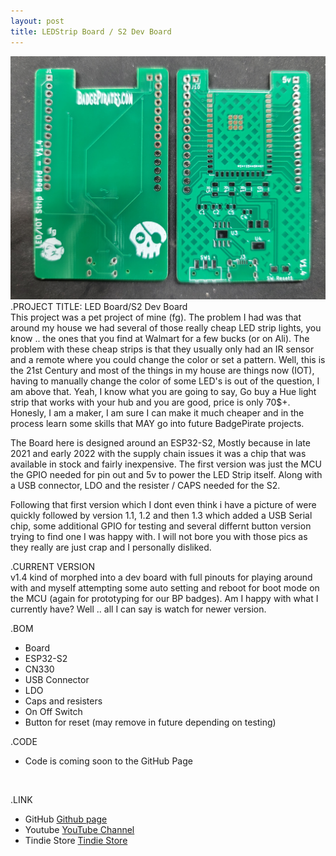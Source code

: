 ```yaml
---
layout: post
title: LEDStrip Board / S2 Dev Board
---
```


![Title](/images/20220418_132749.jpg)
<br>
.PROJECT TITLE: LED Board/S2 Dev Board<br>
This project was a pet project of mine (fg). The problem I had was that around my house we had several
of those really cheap LED strip lights, you know .. the ones that you find at Walmart for a few bucks (or on Ali). The problem
with these cheap strips is that they usually only had an IR sensor and a remote where you could change the color or set a pattern.
Well, this is the 21st Century and most of the things in my house are things now (IOT), having to manually change the color of
some LED's is out of the question, I am above that. Yeah, I know what you are going to say, Go buy a Hue light strip that works
with your hub and you are good, price is only 70$+. Honesly, I am a maker, I am sure I can make it much cheaper and in the process
learn some skills that MAY go into future BadgePirate projects. 

The Board here is designed around an ESP32-S2, Mostly because in late 2021 and early 2022 with the supply chain issues it was a
chip that was available in stock and fairly inexpensive. The first version was just the MCU the GPIO needed for pin out and 5v
to power the LED Strip itself. Along with a USB connector, LDO and the resister / CAPS needed for the S2. 

Following that first version which I dont even think i have a picture of were quickly followed by version 1.1, 1.2 and then 1.3
which added a USB Serial chip, some additional GPIO for testing and several differnt button version trying to find one I was happy 
with. I will not bore you with those pics as they really are just crap and I personally disliked. 

.CURRENT VERSION <br>
v1.4 kind of morphed into a dev board with full pinouts for playing around with and myself attempting some 
auto setting and reboot for boot mode on the MCU (again for prototyping for our BP badges). Am I happy with what I currently have?
Well .. all I can say is watch for newer version.

.BOM
- Board
- ESP32-S2
- CN330
- USB Connector
- LDO 
- Caps and resisters
- On Off Switch
- Button for reset (may remove in future depending on testing)

.CODE
- Code is coming soon to the GitHub Page
<br>


.LINK
- GitHub [Github page](https://github.com/BadgePiratesLLC)
- Youtube [YouTube Channel](https://www.youtube.com/channel/UCRVegJ2Y7m-8vIXnG0BIhyw/featured/) 
- Tindie Store [Tindie Store](https://www.tindie.com/stores/badgepirates/)
<br>

